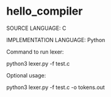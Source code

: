 # hello_compiler
SOURCE LANGUAGE: C


IMPLEMENTATION LANGUAGE: Python


Command to run lexer:

python3 lexer.py -f test.c

Optional usage:

python3 lexer.py -f test.c -o tokens.out
